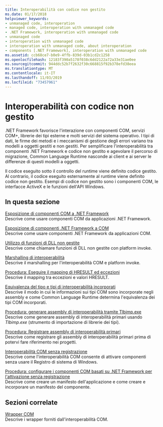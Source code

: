 ```yaml
---
title: Interoperabilità con codice non gestito
ms.date: 01/17/2018
helpviewer_keywords:
- unmanaged code, interoperation
- managed code, interoperation with unmanaged code
- .NET Framework, interoperation with unmanaged code
- unmanaged code
- interoperation with unmanaged code
- interoperation with unmanaged code, about interoperation
- components [.NET Framework], interoperation with unmanaged code
ms.assetid: ccb68ce7-b0e9-4ffb-839d-03b1cd2c1258
ms.openlocfilehash: 12183f390a5178f038c6dd2122a72a33e31ae0ee
ms.sourcegitcommit: 944ddc52b7f2632f30c668815f92b378efd38eea
ms.translationtype: MT
ms.contentlocale: it-IT
ms.lasthandoff: 11/03/2019
ms.locfileid: "73457961"
---
```

# <a name="interoperating-with-unmanaged-code"></a>Interoperabilità con codice non gestito

.NET Framework favorisce l'interazione con componenti COM, servizi COM+, librerie dei tipi esterne e molti servizi del sistema operativo. I tipi di dati, le firme dei metodi e i meccanismi di gestione degli errori variano tra modelli a oggetti gestiti e non gestiti. Per semplificare l'interoperabilità tra componenti .NET Framework e codice non gestito e agevolare il percorso di migrazione, Common Language Runtime nasconde ai client e ai server le differenze di questi modelli a oggetti.

Il codice eseguito sotto il controllo del runtime viene definito codice gestito. Al contrario, il codice eseguito esternamente al runtime viene definito codice non gestito. Esempi di codice non gestito sono i componenti COM, le interfacce ActiveX e le funzioni dell'API Windows.

## <a name="in-this-section"></a>In questa sezione

[Esposizione di componenti COM a .NET Framework](exposing-com-components.md)  
Descrive come usare componenti COM da applicazioni .NET Framework.

[Esposizione di componenti .NET Framework a COM](exposing-dotnet-components-to-com.md)  
Descrive come usare componenti .NET Framework da applicazioni COM.

[Utilizzo di funzioni di DLL non gestite](consuming-unmanaged-dll-functions.md)  
Descrive come chiamare funzioni di DLL non gestite con platform invoke.

[Marshalling di interoperabilità](interop-marshaling.md)  
Descrive il marshalling per l'interoperabilità COM e platform invoke.

[Procedura: Eseguire il mapping di HRESULT ed eccezioni](how-to-map-hresults-and-exceptions.md)  
Descrive il mapping tra eccezioni e valori HRESULT.

[Equivalenza del tipo e tipi di interoperabilità incorporati](type-equivalence-and-embedded-interop-types.md)  
Descrive il modo in cui le informazioni sui tipi COM sono incorporate negli assembly e come Common Language Runtime determina l'equivalenza dei tipi COM incorporati.

[Procedura: generare assembly di interoperabilità tramite Tlbimp.exe](how-to-generate-primary-interop-assemblies-using-tlbimp-exe.md)  
Descrive come generare assembly di interoperabilità primari usando *Tlbimp.exe* (strumento di importazione di librerie dei tipi).

[Procedura: Registrare assembly di interoperabilità primari](how-to-register-primary-interop-assemblies.md)  
Descrive come registrare gli assembly di interoperabilità primari prima di potervi fare riferimento nei progetti.

[Interoperabilità COM senza registrazione](registration-free-com-interop.md)  
Descrive come l'interoperabilità COM consente di attivare componenti senza usare il Registro di sistema di Windows.

[Procedura: configurare i componenti COM basati su .NET Framework per l'attivazione senza registrazione](configure-net-framework-based-com-components-for-reg.md)  
Descrive come creare un manifesto dell'applicazione e come creare e incorporare un manifesto del componente.

## <a name="related-sections"></a>Sezioni correlate

[Wrapper COM](../../standard/native-interop/com-wrappers.md)  
Descrive i wrapper forniti dall'interoperabilità COM.
